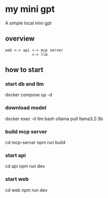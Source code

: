 # my mini gpt

A simple local mini gpt

## overview

```
web <-> api <-> mcp server
            <-> llm 
```

## how to start

### start db and llm

docker compose up -d

### download model

docker exec -it llm bash
ollama pull llama3.2:3b

### build mcp server

cd mcp-server
npm run build

### start api

cd api
npm run dev

### start web

cd web
npm run dev